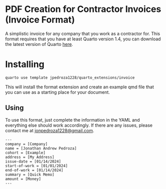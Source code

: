 # PDF Creation for Contractor Invoices (Invoice Format)

A simplistic invoice for any company that you work as a contractor for. This format requires that you have at least Quarto version 1.4, you can download the latest version of Quarto [here](https://quarto.org/docs/download/).

# Installing

```{bash}
quarto use template jpedroza1228/quarto_extensions/invoice
```

This will install the format extension and create an example qmd file that you can use as a starting place for your document.

## Using

To use this format, just complete the information in the YAML and everything else should work accordingly. If there are any issues, please contact me at jonpedroza1228@gmail.com.

```{tex}
---
company = [Company] 
name = [Jonathan Andrew Pedroza]
cohort = [Example]
address = [My Address]
issue-date = [01/14/2024]
start-of-work = [01/01/2024]
end-of-work = [01/14/2024]
summary = [Quick Memo]
amount = [Money]
---
```


